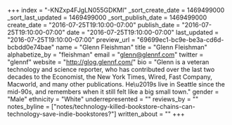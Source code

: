 +++
index = "-KNZxp4FJgLN055GDKMl"
_sort_create_date = 1469499000
_sort_last_updated = 1469499000
_sort_publish_date = 1469499000
create_date = "2016-07-25T19:10:00-07:00"
publish_date = "2016-07-25T19:10:00-07:00"
date = "2016-07-25T19:10:00-07:00"
last_updated = "2016-07-25T19:10:00-07:00"
preview_url = "69699ec1-bc9e-be3a-cd6d-bcbdd0e74bae"
name = "Glenn Fleishman"
title = "Glenn Fleishman"
alphabetize_by = "fleishman"
email = "glenn@glennf.com"
twitter = "glennf"
website = "http://glog.glennf.com/"
bio = "Glenn is a veteran technology and science reporter, who has contributed over the last two decades to the Economist, the New York Times, Wired, Fast Company, Macworld, and many other publications. He\u2019s live in Seattle since the mid-90s, and remembers when it still felt like a big small town."
gender = "Male"
ethnicity = "White"
underrepresented = ""
reviews_by = ""
notes_byline = ["notes/technology-killed-bookstore-chains-can-technology-save-indie-bookstores?"]
written_about = ""
+++

